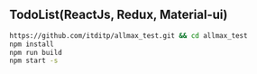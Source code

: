 
## TodoList(ReactJs, Redux, Material-ui) ##

```sh
https://github.com/itditp/allmax_test.git && cd allmax_test
npm install
npm run build
npm start -s
```